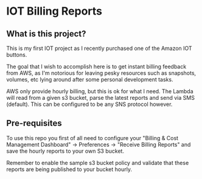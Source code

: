 # IOT Billing Reports

## What is this project?

This is my first IOT project as I recently purchased one of the Amazon IOT buttons.

The goal that I wish to accomplish here is to get instant billing feedback from AWS, as I'm notorious for leaving pesky resources such as snapshots, volumes, etc lying around after some personal development tasks.

AWS only provide hourly billing, but this is ok for what I need. The Lambda will read from a given s3 bucket, parse the latest reports and send via SMS (default). This can be configured to be any SNS protocol however.

## Pre-requisites

To use this repo you first of all need to configure your "Billing & Cost Management Dashboard" -> Preferences -> "Receive Billing Reports" and save the hourly reports to your own S3 bucket.

Remember to enable the sample s3 bucket policy and validate that these reports are being published to your bucket hourly.
